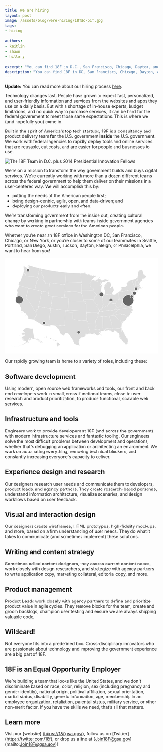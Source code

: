 ```yaml
---
title: We are hiring
layout: post
image: /assets/blog/were-hiring/18fdc-pif.jpg
tags:
- hiring

authors:
- kaitlin
- shawn
- hillary

excerpt: "You can find 18F in D.C., San Francisco, Chicago, Dayton, and New York. Our rapidly growing team is home to a variety of roles, including these: Software Makers, Experience Designers & Researchers, DevOps, Visual and Interaction Designers, Writers & Content Strategists, Product Managers and whatever other skills you can bring to the team."
description: "You can find 18F in DC, San Francisco, Chicago, Dayton, and New York. Our rapidly growing team is home to a variety of roles, including these: Software Makers, Experience Designers & Researchers, DevOps, Visual and Interaction Designers, Writers & Content Strategists, Product Managers and whatever other skills you can bring to the team."
---
```

**Update:** You can read more about our hiring process [here](https://pages.18f.gov/joining-18f/).

Technology changes fast. People have grown to expect fast, personalized, and user-friendly information and services from the websites and apps they use on a daily basis. But with a shortage of in-house experts, budget limitations, and no quick way to purchase services, it can be hard for the federal government to meet those same expectations. This is where we (and hopefully you) come in.

Built in the spirit of America's top tech startups, 18F is a consultancy and product delivery team **for** the U.S. government **inside** the U.S. government. We work with federal agencies to rapidly deploy tools and online services that are reusable, cut costs, and are easier for people and businesses to use.

![The 18F Team in D.C. plus 2014 Presidential Innovation
Fellows](/assets/blog/were-hiring/18fdc-pif.jpg)

We’re on a mission to transform the way government builds and buys digital services. We're currently working with more than a dozen different teams across the federal government to help them deliver on their missions in a user-centered way. We will accomplish this by:

* putting the needs of the American people first;
* being design-centric, agile, open, and data-driven; and
* deploying our products early and often.

We’re transforming government from the inside out, creating cultural change by working in partnership with teams inside government agencies who want to create great services for the American people.

Whether you’re near an 18F office in Washington DC, San Francisco, Chicago, or New York, or you’re closer to some of our teammates in Seattle, Portland, San Diego, Austin, Tucson, Dayton, Raleigh, or Philadelphia, we want to hear from you!

![A map of 18F team members](/assets/blog/were-hiring/map.png)

Our rapidly growing team is home to a variety of roles, including these:

## Software development

Using modern, open source web frameworks and tools, our front and back end developers work in small, cross-functional teams, close to user research and product prioritization, to produce functional, scalable web services.

## Infrastructure and tools

Engineers work to provide developers at 18F (and across the government) with modern infrastructure services and fantastic tooling. Our engineers solve the most difficult problems between development and operations, whether that's debugging an application or architecting an environment. We work on automating everything, removing technical blockers, and constantly increasing everyone's capacity to deliver.

## Experience design and research

Our designers research user needs and communicate them to developers, product leads, and agency partners. They create research-based personas, understand information architecture, visualize scenarios, and design workflows based on user feedback.

## Visual and interaction design

Our designers create wireframes, HTML prototypes, high-fidelity mockups, and more, based on a firm understanding of user needs. They do what it takes to communicate (and sometimes implement) these solutions.

## Writing and content strategy

Sometimes called content designers, they assess current content needs, work closely with design researchers, and strategize with agency partners to write application copy, marketing collateral, editorial copy, and more.

## Product management

Product Leads work closely with agency partners to define and prioritize product value in agile cycles. They remove blocks for the team, create and groom backlogs, champion user testing and ensure we are always shipping valuable code.

## Wildcard!

Not everyone fits into a predefined box. Cross-disciplinary innovators who are passionate about technology and improving the government experience are a big part of 18F.

## 18F is an Equal Opportunity Employer

We’re building a team that looks like the United States, and we don't discriminate based on race, color, religion, sex (including pregnancy and gender identity), national origin, political affiliation, sexual orientation, marital status, disability, genetic information, age, membership in an employee organization, retaliation, parental status, military service, or other non-merit factor. If you have the skills we need, that’s all that matters.

## Learn more

Visit our [website] (https://18f.gsa.gov/), follow us on [Twitter] (https://twitter.com/18f), or drop us a line at [Join18F@gsa.gov] (mailto:Join18F@gsa.gov)!
